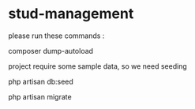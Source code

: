 # stud-management


please run these commands : 

composer dump-autoload

project require some sample data, so we need seeding

php artisan db:seed

php artisan migrate
